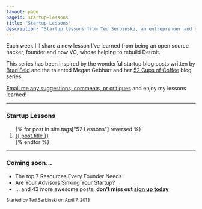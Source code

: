 ```yaml
---
layout: page
pageid: startup-lessons
title: "Startup Lessons"
description: "Startup lessons from Ted Serbinski, an entreprenuer and open source hacker turned early stage VC rebuilding Detroit."
---
```


<p>Each week I'll share a new lesson I've learned from being an open source hacker, founder and now VC, whose helping to rebuild Detroit.</p>
<p>This series has been inspired by the wonderful startup blog posts written by <a href="http://www.feld.com">Brad Feld</a> and the talented Megan Gebhart
and her <a href="http://52cups.tumblr.com/">52 Cups of Coffee</a> blog series.</p>
<p><a href="mailto:hi@tedserbinski.com">Email me any suggestions, comments, or critiques</a> and enjoy my lessons learned!</p>

<hr>

<h3>Startup Lessons</h3>
<ol>
{% for post in site.tags["52 Lessons"] reversed %}
<li><a href="{{ post.url }}">{{ post.title }}</a></li>
{% endfor %}
</ol>

<hr>

<h3>Coming soon...</h3>
<ul>
<li>The top 7 Resources Every Founder Needs</li>
<li>Are Your Advisors Sinking Your Startup?</li>
<li>&#133; and 43 more awesome posts, <b>don't miss out <a href="https://tinyletter.com/tedserbinski">sign up today</a> </b></li>
</ul>

<small>Started by Ted Serbinski on April 7, 2013</small>
